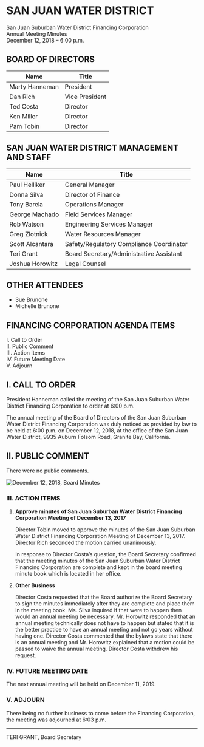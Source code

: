 <!-- Page 1 -->
# SAN JUAN WATER DISTRICT
San Juan Suburban Water District Financing Corporation  
Annual Meeting Minutes  
December 12, 2018 – 6:00 p.m.

## BOARD OF DIRECTORS
| Name               | Title       |
|--------------------|-------------|
| Marty Hanneman     | President   |
| Dan Rich           | Vice President |
| Ted Costa          | Director    |
| Ken Miller         | Director    |
| Pam Tobin          | Director    |

## SAN JUAN WATER DISTRICT MANAGEMENT AND STAFF
| Name               | Title                               |
|--------------------|-------------------------------------|
| Paul Helliker      | General Manager                     |
| Donna Silva        | Director of Finance                 |
| Tony Barela        | Operations Manager                  |
| George Machado     | Field Services Manager              |
| Rob Watson         | Engineering Services Manager        |
| Greg Zlotnick      | Water Resources Manager             |
| Scott Alcantara    | Safety/Regulatory Compliance Coordinator |
| Teri Grant         | Board Secretary/Administrative Assistant |
| Joshua Horowitz    | Legal Counsel                       |

## OTHER ATTENDEES
- Sue Brunone
- Michelle Brunone

## FINANCING CORPORATION AGENDA ITEMS
I. Call to Order  
II. Public Comment  
III. Action Items  
IV. Future Meeting Date  
V. Adjourn  

## I. CALL TO ORDER
President Hanneman called the meeting of the San Juan Suburban Water District Financing Corporation to order at 6:00 p.m.

The annual meeting of the Board of Directors of the San Juan Suburban Water District Financing Corporation was duly noticed as provided by law to be held at 6:00 p.m. on December 12, 2018, at the office of the San Juan Water District, 9935 Auburn Folsom Road, Granite Bay, California.

## II. PUBLIC COMMENT
There were no public comments.
<!-- Page 2 -->
![December 12, 2018, Board Minutes](https://via.placeholder.com/768x993.png?text=December+12%2C+2018%2C+Board+Minutes+Page+2)

### III. ACTION ITEMS
1. **Approve minutes of San Juan Suburban Water District Financing Corporation Meeting of December 13, 2017**

   Director Tobin moved to approve the minutes of the San Juan Suburban Water District Financing Corporation Meeting of December 13, 2017. Director Rich seconded the motion carried unanimously.

   In response to Director Costa’s question, the Board Secretary confirmed that the meeting minutes of the San Juan Suburban Water District Financing Corporation are complete and kept in the board meeting minute book which is located in her office.

2. **Other Business**

   Director Costa requested that the Board authorize the Board Secretary to sign the minutes immediately after they are complete and place them in the meeting book. Ms. Silva inquired if that were to happen then would an annual meeting be necessary. Mr. Horowitz responded that an annual meeting technically does not have to happen but stated that it is the better practice to have an annual meeting and not go years without having one. Director Costa commented that the bylaws state that there is an annual meeting and Mr. Horowitz explained that a motion could be passed to waive the annual meeting. Director Costa withdrew his request.

### IV. FUTURE MEETING DATE
The next annual meeting will be held on December 11, 2019.

### V. ADJOURN
There being no further business to come before the Financing Corporation, the meeting was adjourned at 6:03 p.m.

___________________________  
TERI GRANT, Board Secretary
